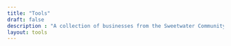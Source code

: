 ```yaml
---
title: "Tools"
draft: false
description : "A collection of businesses from the Sweetwater Community in Austin, Tx."
layout: tools
---
```

